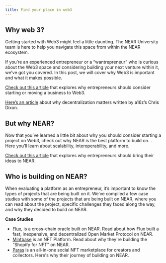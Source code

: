 ```yaml
---
title: Find your place in web3
---
```


## Why web 3?

Getting started with Web3 might feel a little daunting. The NEAR University team is here to help you navigate this space from within the NEAR ecosystem.

If you’re an experienced entrepreneur or a “wantrepreneur” who is curious about the Web3 space and considering building your next venture within it, we’ve got you covered. In this post, we will cover why Web3 is important and what it makes possible.

[Check out this article](https://medium.com/near-university/why-web3-86fc15418f8e) that explores why entrepreneurs should consider starting or moving a business to Web3.

[Here’s an article](https://onezero.medium.com/why-decentralization-matters-5e3f79f7638e) about why decentralization matters written by a16z’s Chris Dixon.

## But why NEAR?

Now that you’ve learned a little bit about why you should consider starting a project on Web3, check out why NEAR is the best platform to build on. . Here you’ll learn about scalability, interoperability, and more.

[Check out this article](https://medium.com/near-university/why-near-for-entrepreneurs-5fdf7635024) that explores why entrepreneurs should bring their ideas to NEAR.

## Who is building on NEAR?

When evaluating a platform as an entrepreneur, it’s important to know the types of projects that are being built on it. We’ve compiled a few case studies with some of the projects that are being built on NEAR, where you can read about the project, specific challenges they faced along the way, and why they decided to build on NEAR.

**Case Studies**

- [Flux](https://near.org/case-studies/flux/), is a cross-chain oracle built on NEAR. Read about how Flux built a fast, inexpensive, and decentralized Open Market Protocol on NEAR.
- [Mintbase](https://near.org/case-studies/mintbase/) is an NFT Platform. Read about why they're building the “Shopify for NFT" on NEAR.
- [Paras](https://near.org/case-studies/paras/) is an all-in-one social NFT marketplace for creators and collectors. Here's why their journey of building on NEAR.
